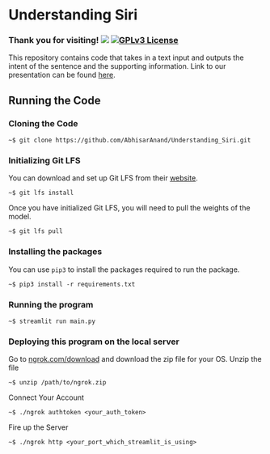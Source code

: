 # Understanding Siri
### Thank you for visiting! ![](https://visitor-badge.glitch.me/badge?page_id=AbhisarAnand.Understanding_Siri) [![GPLv3 License](https://img.shields.io/badge/License-GPL%20v3-yellow.svg)](https://opensource.org/licenses/)   
This repository contains code that takes in a text input and outputs the intent of the sentence and the supporting information.
Link to our presentation can be found [here](https://docs.google.com/presentation/d/e/2PACX-1vRX3I5WtDO4xJpFy3TYE2nYFnyVvevksSTkXI7r80lwNprh47AmL0xfOyEHg2pQx1cRNiAK8OSBpCan/pub?start=true&loop=true&delayms=3000).
## Running the Code

### Cloning the Code
```shell
~$ git clone https://github.com/AbhisarAnand/Understanding_Siri.git
```
### Initializing Git LFS
You can download and set up Git LFS from their [website](https://git-lfs.github.com/).
```shell
~$ git lfs install
```
Once you have initialized Git LFS, you will need to pull the weights of the model.
```shell
~$ git lfs pull
```

### Installing the packages
You can use ```pip3``` to install the packages required to run the package.
```shell
~$ pip3 install -r requirements.txt
```

### Running the program
```shell
~$ streamlit run main.py
```

### Deploying this program on the local server
Go to [ngrok.com/download](https://ngrok.com/download) and download the zip file for your OS.
Unzip the file
```shell
~$ unzip /path/to/ngrok.zip
```
Connect Your Account
```shell
~$ ./ngrok authtoken <your_auth_token>
```
Fire up the Server
```shell
~$ ./ngrok http <your_port_which_streamlit_is_using>
```
